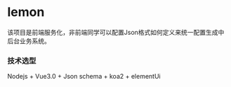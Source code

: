 # lemon
  该项目是前端服务化，非前端同学可以配置Json格式如何定义来统一配置生成中后台业务系统。
### 技术选型
  Nodejs + Vue3.0 + Json schema + koa2 + elementUi

